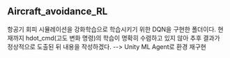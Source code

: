 
## Aircraft_avoidance_RL
항공기 회피 시뮬레이션을 강화학습으로 학습시키기 위한 DQN을 구현한 폴더이다.
현재까지 hdot_cmd(고도 변화 명령)의 학습이 명확히 수렴하고 있지 않아 추후 결과가 정상적으로 도출된 뒤 내용을 작성하겠다.
--> Unity ML Agent로 환경 재구현
